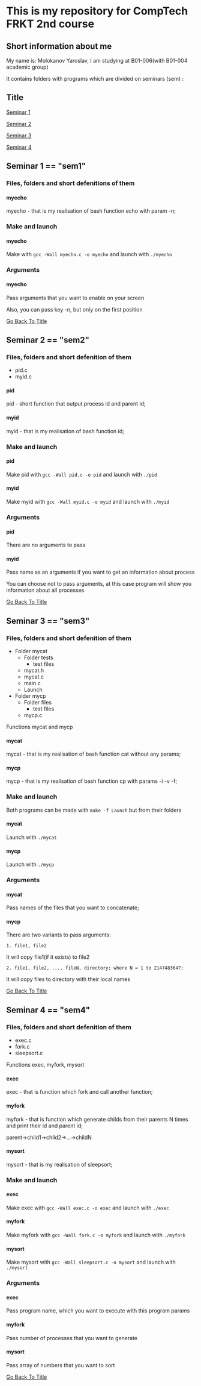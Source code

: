 # This is my repository for CompTech FRKT 2nd course

## Short information about me

My name is: Molokanov Yaroslav, I am studying at B01-006(with B01-004 academic group)

It contains folders with programs which are divided on seminars (sem) :

## Title <a name="title"></a>
[Seminar 1](#sem1)

[Seminar 2](#sem2)

[Seminar 3](#sem3)

[Seminar 4](#sem4)

## Seminar 1 == "sem1" <a name="sem1"></a>

### Files, folders and short defenitions of them
#### myecho
myecho - that is my realisation of bash function echo with param -n;

### Make and launch
#### myecho
Make with ```gcc -Wall myecho.c -o myecho``` and launch with ```./myecho```

### Arguments
#### myecho
Pass arguments that you want to enable on your screen

Also, you can pass key -n, but only on the first position

[Go Back To Title](#title)

## Seminar 2 == "sem2" <a name="sem2"></a>

### Files, folders and short defenition of them
- pid.c
- myid.c
#### pid
pid - short function that output process id and parent id;
#### myid
myid - that is my realisation of bash function id;

### Make and launch
#### pid
Make pid with ```gcc -Wall pid.c -o pid``` and launch with ```./pid```
#### myid
Make myid with ```gcc -Wall myid.c -o myid``` and launch with ```./myid```

### Arguments
#### pid
There are no arguments to pass
#### myid
Pass name as an arguments if you want to get an information about process

You can choose not to pass arguments, at this case program will show you information about all processes

[Go Back To Title](#title)

## Seminar 3 == "sem3" <a name="sem3"></a>

### Files, folders and short defenition of them
- Folder mycat
  - Folder tests
    - test files
  - mycat.h
  - mycat.c
  - main.c
  - Launch
- Folder mycp
  - Folder files
    - test files
  - mycp.c

Functions mycat and mycp

#### mycat
mycat - that is my realisation of bash function cat without any params;

#### mycp
mycp - that is my realisation of bash function cp with params -i -v -f;

### Make and launch

Both programs can be made with ```make -f Launch``` but from their folders

#### mycat
Launch with ```./mycat```

#### mycp
Launch with ```./mycp```

### Arguments
#### mycat
Pass names of the files that you want to concatenate;

#### mycp
There are two variants to pass arguments:
~~~
1. file1, file2
~~~
It will copy file1(if it exists) to file2

~~~
2. file1, file2, ..., fileN, directory; where N = 1 to 2147483647;
~~~

It will copy files to directory with their local names

[Go Back To Title](#title)

## Seminar 4 == "sem4"<a name="sem4"></a>

### Files, folders and short defenition of them
- exec.c
- fork.c
- sleepsort.c

Functions exec, myfork, mysort
#### exec
exec - that is function which fork and call another function;
#### myfork
myfork - that is function which generate childs from their parents N times and print their id and parent id;

parent->child1->child2->...->childN
#### mysort
mysort - that is my realisation of sleepsort;

### Make and launch
#### exec
Make exec with ```gcc -Wall exec.c -o exec``` and launch with ```./exec```
#### myfork
Make myfork with ```gcc -Wall fork.c -o myfork``` and launch with ```./myfork```
#### mysort
Make mysort with ```gcc -Wall sleepsort.c -o mysort``` and launch with ```./mysort```


### Arguments
#### exec
Pass program name, which you want to execute with this program params
#### myfork
Pass number of processes that you want to generate
#### mysort
Pass array of numbers that you want to sort

[Go Back To Title](#title)